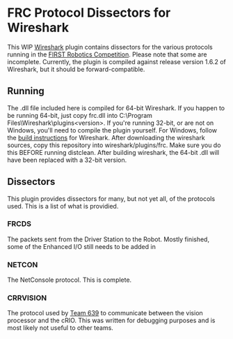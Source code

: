 FRC Protocol Dissectors for Wireshark
=====================================

This WIP [Wireshark](http://www.wireshark.org) plugin contains dissectors for the various protocols running in the [FIRST Robotics Competition](http://www.usfirst.org). Please note that some are incomplete. Currently, the plugin is compiled against release version 1.6.2 of Wireshark, but it should be forward-compatible.

Running
-------
The .dll file included here is compiled for 64-bit Wireshark. If you happen to be running 64-bit, just copy frc.dll into C:\Program Files\Wireshark\plugins\<version>. If you're running 32-bit, or are not on Windows, you'll need to compile the plugin yourself. For Windows, follow the [build instructions](http://www.wireshark.org/docs/wsdg_html_chunked/ChSetupWin32.html) for Wireshark. After downloading the wireshark sources, copy this repository into wireshark/plugins/frc. Make sure you do this BEFORE running distclean. After building wireshark, the 64-bit .dll will have been replaced with a 32-bit version.

Dissectors
----------
This plugin provides dissectors for many, but not yet all, of the protocols used. This is a list of what is providied.

### FRCDS ###
The packets sent from the Driver Station to the Robot. Mostly finished, some of the Enhanced I/O still needs to be added in

### NETCON ###
The NetConsole protocol. This is complete.

### CRRVISION ###
The protocol used by [Team 639](http://www.team639.org) to communicate between the vision processor and the cRIO. This was written for debugging purposes and is most likely not useful to other teams.
